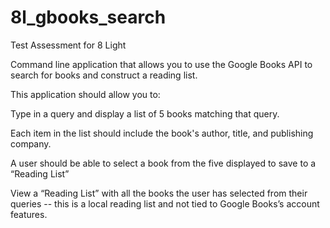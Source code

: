 # 8l_gbooks_search
Test Assessment for 8 Light

Command line application that allows you to use the Google Books API to search for books and construct a reading list.

This application should allow you to:

Type in a query and display a list of 5 books matching that query.

Each item in the list should include the book's author, title, and publishing company.

A user should be able to select a book from the five displayed to save to a “Reading List”

View a “Reading List” with all the books the user has selected from their queries -- this is a local reading list and not tied to Google Books’s account features.

